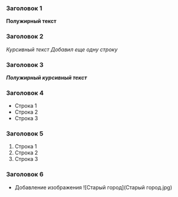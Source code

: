### Заголовок 1
**Полужирный текст**
### Заголовок 2
*Курсивный текст*
*Добавил еще одну строку*
### Заголовок 3
***Полужирный курсивный текст***
### Заголовок 4
* Строка 1
* Строка 2
* Строка 3
### Заголовок 5
1. Строка 1
2. Строка 2
3. Строка 3
### Заголовок 6
* Добавление изображения
![Старый город](Старый город.jpg)